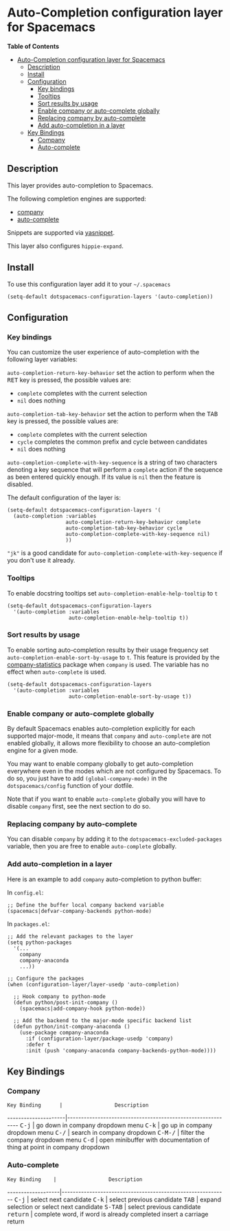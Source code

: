 # Auto-Completion configuration layer for Spacemacs

<!-- markdown-toc start - Don't edit this section. Run M-x markdown-toc/generate-toc again -->
**Table of Contents**

- [Auto-Completion configuration layer for Spacemacs](#auto-completion-configuration-layer-for-spacemacs)
    - [Description](#description)
    - [Install](#install)
    - [Configuration](#configuration)
        - [Key bindings](#key-bindings)
        - [Tooltips](#tooltips)
        - [Sort results by usage](#sort-results-by-usage)
        - [Enable company or auto-complete globally](#enable-company-or-auto-complete-globally)
        - [Replacing company by auto-complete](#replacing-company-by-auto-complete)
        - [Add auto-completion in a layer](#add-auto-completion-in-a-layer)
    - [Key Bindings](#key-bindings)
        - [Company](#company)
        - [Auto-complete](#auto-complete)

<!-- markdown-toc end -->

## Description

This layer provides auto-completion to Spacemacs.

The following completion engines are supported:
- [company][]
- [auto-complete][]

Snippets are supported via [yasnippet][].

This layer also configures `hippie-expand`.

## Install

To use this configuration layer add it to your `~/.spacemacs`

```elisp
(setq-default dotspacemacs-configuration-layers '(auto-completion))
```

## Configuration

### Key bindings

You can customize the user experience of auto-completion with the following
layer variables:

`auto-completion-return-key-behavior` set the action to perform when the
<kbd>RET</kbd> key is pressed, the possible values are:
- `complete` completes with the current selection
- `nil` does nothing

`auto-completion-tab-key-behavior` set the action to perform when the
<kbd>TAB</kbd> key is pressed, the possible values are:
- `complete` completes with the current selection
- `cycle` completes the common prefix and cycle between candidates
- `nil` does nothing

`auto-completion-complete-with-key-sequence` is a string of two characters
denoting a key sequence that will perform a `complete` action if the sequence
as been entered quickly enough. If its value is `nil` then the feature is
disabled.

The default configuration of the layer is:

```elisp
(setq-default dotspacemacs-configuration-layers '(
  (auto-completion :variables
                   auto-completion-return-key-behavior complete
                   auto-completion-tab-key-behavior cycle
                   auto-completion-complete-with-key-sequence nil)
                   ))
```

`"jk"` is a good candidate for `auto-completion-complete-with-key-sequence` if
you don't use it already.

### Tooltips

To enable docstring tooltips set `auto-completion-enable-help-tooltip` to `t`

``` elisp
(setq-default dotspacemacs-configuration-layers
  '(auto-completion :variables
                    auto-completion-enable-help-tooltip t))
```

### Sort results by usage

To enable sorting auto-completion results by their usage frequency set
`auto-completion-enable-sort-by-usage` to `t`.
This feature is provided by the [company-statistics][] package when `company`
is used.
The variable has no effect when `auto-complete` is used.

```elisp
(setq-default dotspacemacs-configuration-layers
  '(auto-completion :variables
                    auto-completion-enable-sort-by-usage t))
```

### Enable company or auto-complete globally

By default Spacemacs enables auto-completion explicitly for each supported
major-mode, it means that `company` and `auto-complete` are not enabled
globally, it allows more flexibility to choose an auto-completion engine
for a given mode.

You may want to enable company globally to get auto-completion
everywhere even in the modes which are not configured by Spacemacs. To do
so, you just have to add `(global-company-mode)` in the
`dotspacemacs/config` function of your dotfile.

Note that if you want to enable `auto-complete` globally you will have to
disable `company` first, see the next section to do so.

### Replacing company by auto-complete

You can disable `company` by adding it to the `dotspacemacs-excluded-packages`
variable, then you are free to enable `auto-complete` globally.

### Add auto-completion in a layer

Here is an example to add `company` auto-completion to python buffer:

In `config.el`:

```elisp
;; Define the buffer local company backend variable
(spacemacs|defvar-company-backends python-mode)
```

In `packages.el`:

```elisp
;; Add the relevant packages to the layer
(setq python-packages
  '(...
    company
    company-anaconda
    ...))

;; Configure the packages
(when (configuration-layer/layer-usedp 'auto-completion)

  ;; Hook company to python-mode
  (defun python/post-init-company ()
    (spacemacs|add-company-hook python-mode))

  ;; Add the backend to the major-mode specific backend list
  (defun python/init-company-anaconda ()
    (use-package company-anaconda
      :if (configuration-layer/package-usedp 'company)
      :defer t
      :init (push 'company-anaconda company-backends-python-mode))))
```

## Key Bindings

### Company

    Key Binding      |                 Description
---------------------|------------------------------------------------------------
<kbd>C-j</kbd>       | go down in company dropdown menu
<kbd>C-k</kbd>       | go up in company dropdown menu
<kbd>C-/</kbd>       | search in company dropdown
<kbd>C-M-/</kbd>     | filter the company dropdown menu
<kbd>C-d</kbd>       | open minibuffer with documentation of thing at point in company dropdown

### Auto-complete

    Key Binding    |                 Description
-------------------|------------------------------------------------------------
<kbd>C-j</kbd>     | select next candidate
<kbd>C-k</kbd>     | select previous candidate
<kbd>TAB</kbd>     | expand selection or select next candidate
<kbd>S-TAB</kbd>   | select previous candidate
<kbd>return</kbd>  | complete word, if word is already completed insert a carriage return

[company]: http://company-mode.github.io/
[auto-complete]: http://auto-complete.org/
[yasnippet]: https://github.com/capitaomorte/yasnippet
[company-statistics]: https://github.com/company-mode/company-statistics
